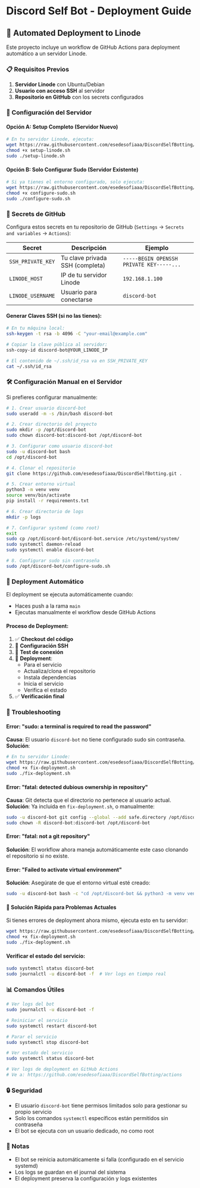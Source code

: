 # Discord Self Bot - Deployment Guide

## 🚀 Automated Deployment to Linode

Este proyecto incluye un workflow de GitHub Actions para deployment automático a un servidor Linode.

### 📋 Requisitos Previos

1. **Servidor Linode** con Ubuntu/Debian
2. **Usuario con acceso SSH** al servidor
3. **Repositorio en GitHub** con los secrets configurados

### 🔧 Configuración del Servidor

#### Opción A: Setup Completo (Servidor Nuevo)
```bash
# En tu servidor Linode, ejecuta:
wget https://raw.githubusercontent.com/esedesofiaaa/DiscordSelfBotting/main/setup-linode.sh
chmod +x setup-linode.sh
sudo ./setup-linode.sh
```

#### Opción B: Solo Configurar Sudo (Servidor Existente)
```bash
# Si ya tienes el entorno configurado, solo ejecuta:
wget https://raw.githubusercontent.com/esedesofiaaa/DiscordSelfBotting/main/configure-sudo.sh
chmod +x configure-sudo.sh
sudo ./configure-sudo.sh
```

### 🔑 Secrets de GitHub

Configura estos secrets en tu repositorio de GitHub (`Settings` → `Secrets and variables` → `Actions`):

| Secret | Descripción | Ejemplo |
|--------|-------------|---------|
| `SSH_PRIVATE_KEY` | Tu clave privada SSH (completa) | `-----BEGIN OPENSSH PRIVATE KEY-----...` |
| `LINODE_HOST` | IP de tu servidor Linode | `192.168.1.100` |
| `LINODE_USERNAME` | Usuario para conectarse | `discord-bot` |

#### Generar Claves SSH (si no las tienes):
```bash
# En tu máquina local:
ssh-keygen -t rsa -b 4096 -C "your-email@example.com"

# Copiar la clave pública al servidor:
ssh-copy-id discord-bot@YOUR_LINODE_IP

# El contenido de ~/.ssh/id_rsa va en SSH_PRIVATE_KEY
cat ~/.ssh/id_rsa
```

### 🛠️ Configuración Manual en el Servidor

Si prefieres configurar manualmente:

```bash
# 1. Crear usuario discord-bot
sudo useradd -m -s /bin/bash discord-bot

# 2. Crear directorio del proyecto
sudo mkdir -p /opt/discord-bot
sudo chown discord-bot:discord-bot /opt/discord-bot

# 3. Configurar como usuario discord-bot
sudo -u discord-bot bash
cd /opt/discord-bot

# 4. Clonar el repositorio
git clone https://github.com/esedesofiaaa/DiscordSelfBotting.git .

# 5. Crear entorno virtual
python3 -m venv venv
source venv/bin/activate
pip install -r requirements.txt

# 6. Crear directorio de logs
mkdir -p logs

# 7. Configurar systemd (como root)
exit
sudo cp /opt/discord-bot/discord-bot.service /etc/systemd/system/
sudo systemctl daemon-reload
sudo systemctl enable discord-bot

# 8. Configurar sudo sin contraseña
sudo /opt/discord-bot/configure-sudo.sh
```

### 🎯 Deployment Automático

El deployment se ejecuta automáticamente cuando:
- Haces push a la rama `main`
- Ejecutas manualmente el workflow desde GitHub Actions

#### Proceso de Deployment:
1. ✅ **Checkout del código**
2. 🔐 **Configuración SSH**
3. 🧪 **Test de conexión**
4. 🚀 **Deployment**:
   - Para el servicio
   - Actualiza/clona el repositorio
   - Instala dependencias
   - Inicia el servicio
   - Verifica el estado
5. ✅ **Verificación final**

### 🐛 Troubleshooting

#### Error: "sudo: a terminal is required to read the password"
**Causa**: El usuario `discord-bot` no tiene configurado sudo sin contraseña.
**Solución**: 
```bash
# En tu servidor Linode:
wget https://raw.githubusercontent.com/esedesofiaaa/DiscordSelfBotting/main/fix-deployment.sh
chmod +x fix-deployment.sh
sudo ./fix-deployment.sh
```

#### Error: "fatal: detected dubious ownership in repository"
**Causa**: Git detecta que el directorio no pertenece al usuario actual.
**Solución**: Ya incluida en `fix-deployment.sh`, o manualmente:
```bash
sudo -u discord-bot git config --global --add safe.directory /opt/discord-bot
sudo chown -R discord-bot:discord-bot /opt/discord-bot
```

#### Error: "fatal: not a git repository"
**Solución**: El workflow ahora maneja automáticamente este caso clonando el repositorio si no existe.

#### Error: "Failed to activate virtual environment"
**Solución**: Asegúrate de que el entorno virtual esté creado:
```bash
sudo -u discord-bot bash -c "cd /opt/discord-bot && python3 -m venv venv"
```

#### 🚨 Solución Rápida para Problemas Actuales
Si tienes errores de deployment ahora mismo, ejecuta esto en tu servidor:
```bash
wget https://raw.githubusercontent.com/esedesofiaaa/DiscordSelfBotting/main/fix-deployment.sh
chmod +x fix-deployment.sh
sudo ./fix-deployment.sh
```

#### Verificar el estado del servicio:
```bash
sudo systemctl status discord-bot
sudo journalctl -u discord-bot -f  # Ver logs en tiempo real
```

### 📊 Comandos Útiles

```bash
# Ver logs del bot
sudo journalctl -u discord-bot -f

# Reiniciar el servicio
sudo systemctl restart discord-bot

# Parar el servicio
sudo systemctl stop discord-bot

# Ver estado del servicio
sudo systemctl status discord-bot

# Ver logs de deployment en GitHub Actions
# Ve a: https://github.com/esedesofiaaa/DiscordSelfBotting/actions
```

### 🔒 Seguridad

- El usuario `discord-bot` tiene permisos limitados solo para gestionar su propio servicio
- Solo los comandos `systemctl` específicos están permitidos sin contraseña
- El bot se ejecuta con un usuario dedicado, no como root

### 📝 Notas

- El bot se reinicia automáticamente si falla (configurado en el servicio systemd)
- Los logs se guardan en el journal del sistema
- El deployment preserva la configuración y logs existentes
